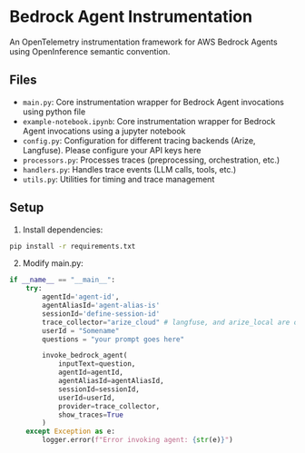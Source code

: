 # Bedrock Agent Instrumentation

An OpenTelemetry instrumentation framework for AWS Bedrock Agents using OpenInference semantic convention.

## Files
- `main.py`: Core instrumentation wrapper for Bedrock Agent invocations using python file
- `example-notebook.ipynb`: Core instrumentation wrapper for Bedrock Agent invocations using a jupyter notebook
- `config.py`: Configuration for different tracing backends (Arize, Langfuse). Please configure your API keys here
- `processors.py`: Processes traces (preprocessing, orchestration, etc.)
- `handlers.py`: Handles trace events (LLM calls, tools, etc.) 
- `utils.py`: Utilities for timing and trace management

## Setup

1. Install dependencies:
```bash
pip install -r requirements.txt
```

2. Modify main.py:
```python
if __name__ == "__main__":
    try:
        agentId='agent-id',
        agentAliasId='agent-alias-is'
        sessionId='define-session-id'
        trace_collector="arize_cloud" # langfuse, and arize_local are other options
        userId = "Somename"
        questions = "your prompt goes here"

        invoke_bedrock_agent(
            inputText=question,
            agentId=agentId,
            agentAliasId=agentAliasId,
            sessionId=sessionId,
            userId=userId,
            provider=trace_collector,
            show_traces=True
        )
    except Exception as e:
        logger.error(f"Error invoking agent: {str(e)}")
```